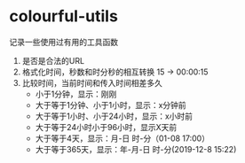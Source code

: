 # colourful-utils
记录一些使用过有用的工具函数

1. 是否是合法的URL
2. 格式化时间，秒数和时分秒的相互转换 15 -> 00:00:15
3. 比较时间，当前时间和传入时间相差多久 
    - 小于1分钟，显示：刚刚
    - 大于等于1分钟、小于1小时，显示：x分钟前
    - 大于等于1小时、小于24小时，显示：x小时前
    - 大于等于24小时小于96小时，显示X天前
    - 大于等于4天，显示：月-日  时-分（01-08  17:00）
    - 大于等于365天，显示：年-月-日 时-分(2019-12-8  15:22)